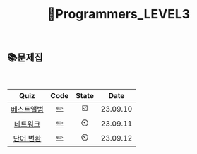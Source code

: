 <div align="center">
  <br />
  <h1> 🥉Programmers_LEVEL3 </h1>
  <br />
</div>

## 📚문제집

<br />

|                                     Quiz                                      |         Code          | State |   Date   |
| :---------------------------------------------------------------------------: | :-------------------: | :---: | :------: |
| [베스트앨범](https://school.programmers.co.kr/learn/courses/30/lessons/42579) | [✏️](./베스트앨범.js) |  ☑️   | 23.09.10 |
|  [네트워크](https://school.programmers.co.kr/learn/courses/30/lessons/43162)  |  [✏️](./네트워크.js)  |  ⏲️   | 23.09.11 |
| [단어 변환](https://school.programmers.co.kr/learn/courses/30/lessons/43163)  |  [✏️](./단어변환.js)  |  ⏲️   | 23.09.12 |
